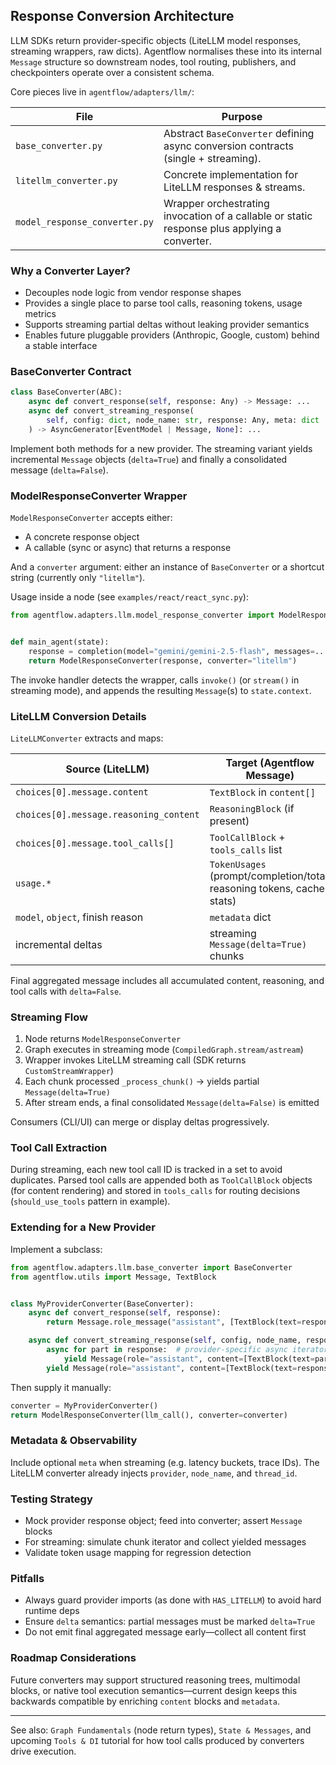 ## Response Conversion Architecture

LLM SDKs return provider-specific objects (LiteLLM model responses, streaming wrappers, raw dicts). Agentflow normalises these into its internal `Message` structure so downstream nodes, tool routing, publishers, and checkpointers operate over a consistent schema.

Core pieces live in `agentflow/adapters/llm/`:

| File | Purpose |
|------|---------|
| `base_converter.py` | Abstract `BaseConverter` defining async conversion contracts (single + streaming). |
| `litellm_converter.py` | Concrete implementation for LiteLLM responses & streams. |
| `model_response_converter.py` | Wrapper orchestrating invocation of a callable or static response plus applying a converter. |

### Why a Converter Layer?

- Decouples node logic from vendor response shapes
- Provides a single place to parse tool calls, reasoning tokens, usage metrics
- Supports streaming partial deltas without leaking provider semantics
- Enables future pluggable providers (Anthropic, Google, custom) behind a stable interface

### BaseConverter Contract

```python
class BaseConverter(ABC):
	async def convert_response(self, response: Any) -> Message: ...
	async def convert_streaming_response(
		self, config: dict, node_name: str, response: Any, meta: dict | None = None
	) -> AsyncGenerator[EventModel | Message, None]: ...
```

Implement both methods for a new provider. The streaming variant yields incremental `Message` objects (`delta=True`) and finally a consolidated message (`delta=False`).

### ModelResponseConverter Wrapper

`ModelResponseConverter` accepts either:

- A concrete response object
- A callable (sync or async) that returns a response

And a `converter` argument: either an instance of `BaseConverter` or a shortcut string (currently only `"litellm"`).

Usage inside a node (see `examples/react/react_sync.py`):

```python
from agentflow.adapters.llm.model_response_converter import ModelResponseConverter


def main_agent(state):
    response = completion(model="gemini/gemini-2.5-flash", messages=...)
    return ModelResponseConverter(response, converter="litellm")
```

The invoke handler detects the wrapper, calls `invoke()` (or `stream()` in streaming mode), and appends the resulting `Message`(s) to `state.context`.

### LiteLLM Conversion Details

`LiteLLMConverter` extracts and maps:

| Source (LiteLLM) | Target (Agentflow Message) |
|------------------|-----------------------------|
| `choices[0].message.content` | `TextBlock` in `content[]` |
| `choices[0].message.reasoning_content` | `ReasoningBlock` (if present) |
| `choices[0].message.tool_calls[]` | `ToolCallBlock` + `tools_calls` list |
| `usage.*` | `TokenUsages` (prompt/completion/total, reasoning tokens, cache stats) |
| `model`, `object`, finish reason | `metadata` dict |
| incremental deltas | streaming `Message(delta=True)` chunks |

Final aggregated message includes all accumulated content, reasoning, and tool calls with `delta=False`.

### Streaming Flow

1. Node returns `ModelResponseConverter`
2. Graph executes in streaming mode (`CompiledGraph.stream/astream`)
3. Wrapper invokes LiteLLM streaming call (SDK returns `CustomStreamWrapper`)
4. Each chunk processed `_process_chunk()` → yields partial `Message(delta=True)`
5. After stream ends, a final consolidated `Message(delta=False)` is emitted

Consumers (CLI/UI) can merge or display deltas progressively.

### Tool Call Extraction

During streaming, each new tool call ID is tracked in a set to avoid duplicates. Parsed tool calls are appended both as `ToolCallBlock` objects (for content rendering) and stored in `tools_calls` for routing decisions (`should_use_tools` pattern in example).

### Extending for a New Provider

Implement a subclass:

```python
from agentflow.adapters.llm.base_converter import BaseConverter
from agentflow.utils import Message, TextBlock


class MyProviderConverter(BaseConverter):
    async def convert_response(self, response):
        return Message.role_message("assistant", [TextBlock(text=response.text)])

    async def convert_streaming_response(self, config, node_name, response, meta=None):
        async for part in response:  # provider-specific async iterator
            yield Message(role="assistant", content=[TextBlock(text=part.delta)], delta=True)
        yield Message(role="assistant", content=[TextBlock(text=response.full_text)], delta=False)
```

Then supply it manually:

```python
converter = MyProviderConverter()
return ModelResponseConverter(llm_call(), converter=converter)
```

### Metadata & Observability

Include optional `meta` when streaming (e.g. latency buckets, trace IDs). The LiteLLM converter already injects `provider`, `node_name`, and `thread_id`.

### Testing Strategy

- Mock provider response object; feed into converter; assert `Message` blocks
- For streaming: simulate chunk iterator and collect yielded messages
- Validate token usage mapping for regression detection

### Pitfalls

- Always guard provider imports (as done with `HAS_LITELLM`) to avoid hard runtime deps
- Ensure `delta` semantics: partial messages must be marked `delta=True`
- Do not emit final aggregated message early—collect all content first

### Roadmap Considerations

Future converters may support structured reasoning trees, multimodal blocks, or native tool execution semantics—current design keeps this backwards compatible by enriching `content` blocks and `metadata`.

---

See also: `Graph Fundamentals` (node return types), `State & Messages`, and upcoming `Tools & DI` tutorial for how tool calls produced by converters drive execution.
